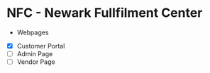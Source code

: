 # NFC - Newark Fullfilment Center

- Webpages
- [x] Customer Portal
- [ ] Admin Page
- [ ] Vendor Page
